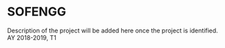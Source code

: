 # SOFENGG
Description of the project will be added here once the project is identified.
AY 2018-2019, T1

